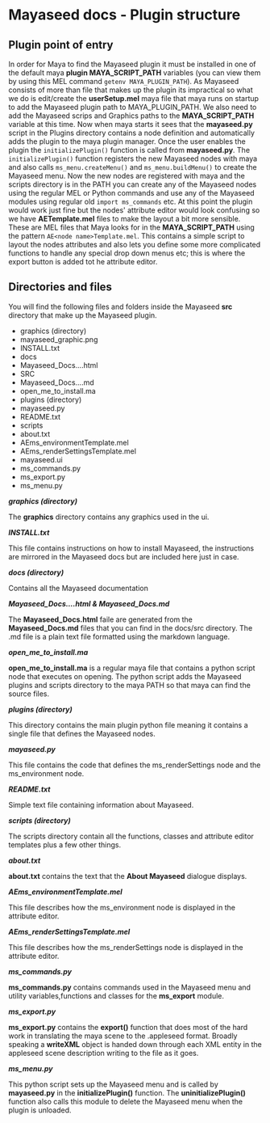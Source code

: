 Mayaseed docs - Plugin structure
================================

Plugin point of entry
---------------------

In order for Maya to find the Mayaseed plugin it must be installed in one of the default maya **plugin MAYA\_SCRIPT\_PATH** variables (you can view them by using this MEL command `getenv MAYA_PLUGIN_PATH`). As Mayaseed consists of more than file that makes up the plugin its impractical so what we do is edit/create the **userSetup.mel** maya file that maya runs on startup to add the Mayaseed plugin path to MAYA_PLUGIN_PATH. We also need to add the Mayaseed scrips and Graphics paths to the **MAYA_SCRIPT_PATH** variable at this time. Now when maya starts it sees that the **mayaseed.py** script in the Plugins directory contains a node definition and automatically adds the plugin to the maya plugin manager. Once the user enables the plugin the `initializePlugin()` function is called from **mayaseed.py**. The `initializePlugin()` function registers the new Mayaseed nodes with maya and also calls `ms_menu.createMenu()` and `ms_menu.buildMenu()` to create the Mayaseed menu. Now the new nodes are registered with maya and the scripts directory is in the PATH you can create any of the Mayaseed nodes using the regular MEL or Python commands and use any of the Mayaseed modules using regular old `import ms_commands` etc. At this point the plugin would work just fine but the nodes' attribute editor would look confusing so we have **AETemplate.mel** files to make the layout a bit more sensible. These are MEL files that Maya looks for in the **MAYA\_SCRIPT\_PATH** using the pattern `AE<node name>Template.mel`. This contains a simple script to layout the nodes attributes and also lets you define some more complicated functions to handle any special drop down menus etc; this is where the export button is added tot he attribute editor.

Directories and files
---------------------

You will find the following files and folders inside the Mayaseed **src** directory that make up the Mayaseed plugin. 

+ graphics (directory)
 + mayaseed_graphic.png
+ INSTALL.txt
+ docs
 + Mayaseed_Docs....html
 + SRC
  + Mayaseed_Docs....md
+ open_me_to_install.ma
+ plugins (directory)
 + mayaseed.py
+ README.txt
+ scripts
 + about.txt
 + AEms_environmentTemplate.mel
 + AEms_renderSettingsTemplate.mel
 + mayaseed.ui
 + ms_commands.py
 + ms_export.py
 + ms_menu.py

 
***graphics (directory)***

The **graphics** directory contains any graphics used in the ui. 


***INSTALL.txt***

This file contains instructions on how to install Mayaseed, the instructions are mirrored in the Mayaseed docs but are included here just in case.


***docs (directory)***

Contains all the Mayaseed documentation


***Mayaseed_Docs….html & Mayaseed\_Docs.md***

The **Mayaseed\_Docs.html** faile are generated from the **Mayaseed\_Docs.md** files that you can find in the docs/src directory. The .md file is a plain text file formatted using the markdown language.


***open\_me\_to\_install.ma***

**open\_me\_to\_install.ma** is a regular maya file that contains a python script node that executes on opening. The python script adds the Mayaseed plugins and scripts directory to the maya PATH so that maya can find the source files.


***plugins (directory)***

This directory contains the main plugin python file meaning it contains a single file that defines the Mayaseed nodes.


***mayaseed.py***

This file contains the code that defines the ms_renderSettings node and the ms_environment node.


***README.txt***

Simple text file containing information about Mayaseed.


***scripts (directory)***

The scripts directory contain all the functions, classes and attribute editor templates plus a few other things. 


***about.txt***

**about.txt** contains the text that the **About Mayaseed** dialogue displays.


***AEms\_environmentTemplate.mel***

This file describes how the ms_environment node is displayed in the attribute editor.


***AEms\_renderSettingsTemplate.mel***

This file describes how the ms_renderSettings node is displayed in the attribute editor.


***ms\_commands.py***

**ms\_commands.py** contains commands used in the Mayaseed menu and utility variables,functions and classes for the **ms\_export** module. 


***ms\_export.py***

**ms\_export.py** contains the **export()** function that does most of the hard work in translating the maya scene to the .appleseed format. Broadly speaking a **writeXML** object is handed down through each XML entity in the appleseed scene description writing to the file as it goes.


***ms\_menu.py***

This python script sets up the Mayaseed menu and is called by **mayaseed.py** in the **initializePlugin()** function. The **uninitializePlugin()** function also calls this module to delete the Mayaseed menu when the plugin is unloaded.


